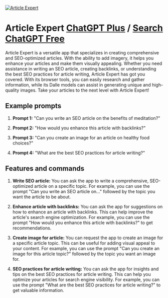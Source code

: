 
[![Article Expert](https://files.oaiusercontent.com/file-JNT1IwI3eR7fluzq4jMwKcD0?se=2123-10-17T15%3A25%3A34Z&sp=r&sv=2021-08-06&sr=b&rscc=max-age%3D31536000%2C%20immutable&rscd=attachment%3B%20filename%3DDALL%25C2%25B7E%25202023-11-10%252017.51.06%2520-%2520Design%2520a%2520logo%2520for%2520a%2520custom%2520GPT%2520agent%2520named%2520%2527Article%2520Expert%2527.%2520The%2520logo%2520should%2520be%2520reminiscent%2520of%2520the%2520ChatGPT%2520logo%2520but%2520distinct%2520enough%2520to%2520stand%2520on%2520its%2520ow.png&sig=A2QdEiF/BTYsnXZVBCdfV/VCQbl/HIP/vv0eJHVMCmw%3D)](https://chat.openai.com/g/g-d627yBqcK-article-expert)

# Article Expert [ChatGPT Plus](https://chat.openai.com/g/g-d627yBqcK-article-expert) / [Search ChatGPT Free](https://gptcall.net/index.html#/?search=Article%20Expert)

Article Expert is a versatile app that specializes in creating comprehensive and SEO-optimized articles. With the ability to add imagery, it helps you enhance your articles and make them visually appealing. Whether you need assistance in writing an SEO article, creating backlinks, or understanding the best SEO practices for article writing, Article Expert has got you covered. With its browser tools, you can easily research and gather information, while its Dalle models can assist in generating unique and high-quality images. Take your articles to the next level with Article Expert!

## Example prompts

1. **Prompt 1:** "Can you write an SEO article on the benefits of meditation?"

2. **Prompt 2:** "How would you enhance this article with backlinks?"

3. **Prompt 3:** "Can you create an image for an article on healthy food choices?"

4. **Prompt 4:** "What are the best SEO practices for article writing?"

## Features and commands

1. **Write SEO article:** You can ask the app to write a comprehensive, SEO-optimized article on a specific topic. For example, you can use the prompt "Can you write an SEO article on..." followed by the topic you want the article to be about.

2. **Enhance article with backlinks:** You can ask the app for suggestions on how to enhance an article with backlinks. This can help improve the article's search engine optimization. For example, you can use the prompt "How would you enhance this article with backlinks?" to get recommendations.

3. **Create image for article:** You can request the app to create an image for a specific article topic. This can be useful for adding visual appeal to your content. For example, you can use the prompt "Can you create an image for this article topic?" followed by the topic you want an image for.

4. **SEO practices for article writing:** You can ask the app for insights and tips on the best SEO practices for article writing. This can help you optimize your articles for search engine visibility. For example, you can use the prompt "What are the best SEO practices for article writing?" to get valuable information.


